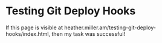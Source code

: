 ---
---

<h1>Testing Git Deploy Hooks</h1>

If this page is visible at heather.miller.am/testing-git-deploy-hooks/index.html, then my task was successful!
